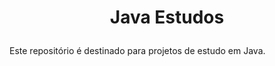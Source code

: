 # <p align="center">Java Estudos</p>  

Este repositório é destinado para projetos de estudo em Java.
